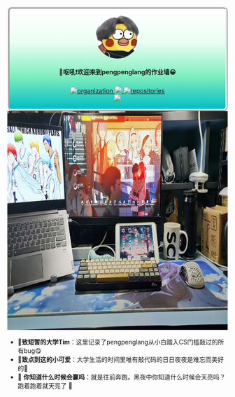 <div style="border-width: 5px; border-radius: 10px; border-style: ridge; background: linear-gradient(white, #EAFEF3, #82EFBE, #00BEC3);">
    <p align="center">
     <img width="10%" src="https://raw.githubusercontent.com/cugb-cs-homework/.github/main/profile/README.assets/home.png" align="center" alt="home" style="border-radius:50px;  width:100px; height:100px; background-color:#eeeeee; "/>
     <h4 align="center">👋呕吼❗欢迎来到pengpenglang的作业墙😀</h4>
    </p>
      <p align="center">
        <a href="https://github.com/cugb-cs-homework">
          <img alt="organization" src="https://img.shields.io/badge/org-cugb--cs--homework-orange?logo=Aseprite&logoColor=ff3300&style=flat" />
        </a>
        <a href="tencent://message/?uin=2300546456&Site=&Menu=yes">
          <img src="https://img.shields.io/badge/qq-contact-ff69b4?logo=Tencent QQ&logoColor=66ccff&style=flat" />
        </a>
        <a href="https://github.com/orgs/cugb-cs-homework/repositories">
          <img alt="repositories" src="https://img.shields.io/badge/repository-27-yellow?style=social&logo=CodeSandbox&logoColor=blue" />
        </a>
        <br/>
        <a href="https://github.com/pengpenglang">
          <img src="https://img.shields.io/badge/CREATED%20BY-pengpenglang-brightgreen?style=for-the-badge&logo=github"/>
        </a>
    </p>  
</div>


<img src="https://raw.githubusercontent.com/cugb-cs-homework/.github/main/profile/README.assets/back.jpg" height="500px"/>

- 📧**致短暂的大学Tim**：这里记录了pengpenglang从小白踏入CS门槛敲过的所有bug😋
- **🔔致点到这的小可爱**：大学生活的时间里唯有敲代码的日日夜夜是难忘而美好的🎉
- 📢 **你知道什么时候会赢吗**：就是往前奔跑。黑夜中你知道什么时候会天亮吗？跑着跑着就天亮了 🏃
